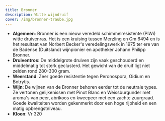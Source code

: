 ```yaml
---
title: Bronner
description: Witte wijndruif
cover: /img/bronner-traube.jpg
---
```

* **Algemeen**:    Bronner is een nieuw veredeld schimmelresistente (PiWi) witte druivenras. Het is een kruising tussen Merzling en Gm 6494 en is het resultaat van Norbert Becker's veredelingswerk in 1975 ter ere van de Badense (Duitsland) wijnpionier en apotheker Johann Philipp Bronner.
* **Druiventros**: De middelgrote druiven zijn vaak geschouderd en middelmatig tot sterk geclusterd. Het gewicht van de druif ligt niet zelden rond 280-300 gram.
* **Weerstand**: Zeer goede resistentie tegen Peronospora, Oidium en Botrytis.
* **Wijn**: De wijnen van de Bronner behoren eerder tot de neutrale types. Ze vertonen gelijkenissen met Pinot Blanc en Weissburgunder met aroma's van peer, abrikoos en kweepeer met een zachte zuurgraad. Goede kwaliteiten worden gekenmerkt door een hoge rijpheid en een matig opbrengstniveau.
* **Kloon**: Vr 320